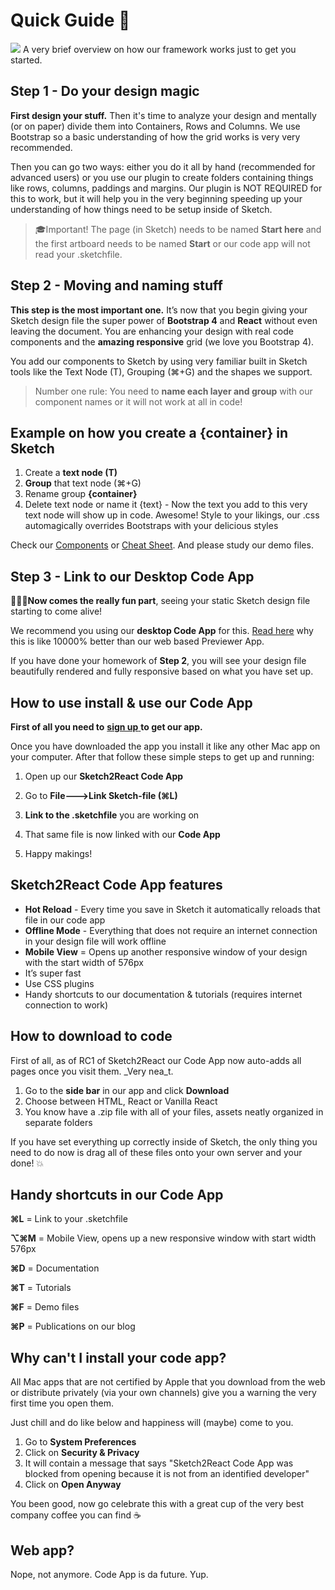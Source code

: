 # Quick Guide 🚀

![](https://github.com/sketch2react/sketchbook/tree/11e8cd1a7153c2b6f32a9e4ed0d008856dfa0b73/learn/S2RHowItWorks.jpg) A very brief overview on how our framework works just to get you started.

## Step 1 - Do your design magic

**First design your stuff.**  Then it's time to analyze your design and mentally \(or on paper\) divide them into Containers, Rows and Columns. We use Bootstrap so a basic understanding of how the grid works is very very recommended.

Then you can go two ways: either you do it all by hand \(recommended for advanced users\) or you use our plugin to create folders containing things like rows, columns, paddings and margins. Our plugin is NOT REQUIRED for this to work, but it will help you in the very beginning speeding up your understanding of how things need to be setup inside of Sketch.

> 🎓Important! The page \(in Sketch\) needs to be named **Start here** and the first artboard needs to be named **Start** or our code app will not read your .sketchfile.

## Step 2 - Moving and naming stuff

**This step is the most important one.** It’s now that you begin giving your Sketch design file the super power of **Bootstrap 4** and **React** without even leaving the document. You are enhancing your design with real code components and the **amazing responsive** grid \(we love you Bootstrap 4\).

You add our components to Sketch by using very familiar built in Sketch tools like the Text Node \(T\), Grouping \(⌘+G\) and the shapes we support.

> Number one rule: You need to **name each layer and group** with our component names or it will not work at all in code!

## Example on how you create a {container} in Sketch

1. Create a **text node \(T\)**
2. **Group** that text node \(⌘+G\)
3. Rename group **{container}**
4. Delete text node or name it {text} - Now the text you add to this very text node will show up in code. Awesome! Style to your likings, our .css automagically overrides Bootstraps with your delicious styles

Check our [Components](https://sketch2react.gitbook.io/sketch2react-io/develop/components%20) or [Cheat Sheet](https://sketch2react.gitbook.io/sketch2react-io/learn/cheat-sheet). And please study our demo files.

## Step 3 - Link to our Desktop Code App

👨🏻‍💻**Now comes the really fun part**, seeing your static Sketch design file starting to come alive!

We recommend you using our **desktop Code App** for this. [Read here](https://sketch2react.gitbook.io/sketch2react-io/develop/code-app) why this is like 10000% better than our web based Previewer App.

If you have done your homework of **Step 2**, you will see your design file beautifully rendered and fully responsive based on what you have set up.

## How to use install & use our Code App

**First of all you need to** [**sign up** ](https://sketch2react.io/)**to get our app.** 

Once you have downloaded the app you install it like any other Mac app on your computer. After that follow these simple steps to get up and running:

1. Open up our **Sketch2React Code App** 

2. Go to **File---&gt;Link Sketch-file \(⌘L\)** 

3. **Link to the .sketchfile** you are working on

4. That same file is now linked with our **Code App**

5. Happy makings!

## Sketch2React Code App features

* **Hot Reload** - Every time you save in Sketch it automatically reloads that file in our code app
* **Offline Mode** - Everything that does not require an internet connection in your design file will work offline
* **Mobile View** = Opens up another responsive window of your design with the start width of 576px
* It’s super fast 
* Use CSS plugins
* Handy shortcuts to our documentation & tutorials \(requires internet connection to work\)

## How to download to code

First of all, as of RC1 of Sketch2React our Code App now auto-adds all pages once you visit them. _Very nea_t.

1. Go to the **side bar** in our app and click **Download**
2. Choose between HTML, React or Vanilla React
3. You know have a .zip file with all of your files, assets neatly organized in separate folders

If you have set everything up correctly inside of Sketch, the only thing you need to do now is drag all of these files onto your own server and your done! 💥

## Handy shortcuts in our Code App

**⌘L** = Link to your .sketchfile

**⌥⌘M** = Mobile View, opens up a new responsive window with start width 576px 

**⌘D** = Documentation 

**⌘T** = Tutorials 

**⌘F** = Demo files 

**⌘P** = Publications on our blog

## Why can't I install your code app?

All Mac apps that are not certified by Apple that you download from the web or distribute privately \(via your own channels\) give you a warning the very first time you open them. 

Just chill and do like below and happiness will \(maybe\) come to you.

1. Go to **System Preferences**
2. Click on **Security & Privacy**
3. It will contain a message that says "Sketch2React Code App was blocked from opening because it is not from an identified developer"
4. Click on **Open Anyway**

You been good, now go celebrate this with a great cup of the very best company coffee you can find ☕

## Web app?

Nope, not anymore. Code App is da future. Yup.

